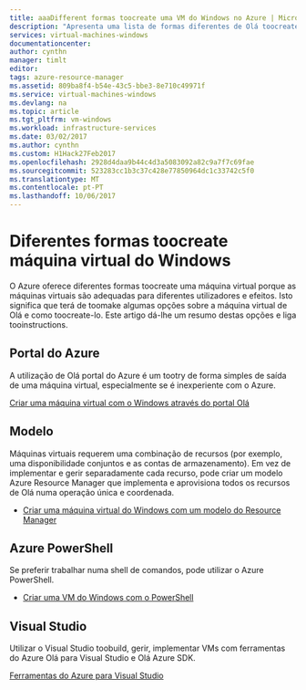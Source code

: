```yaml
---
title: aaaDifferent formas toocreate uma VM do Windows no Azure | Microsoft Docs
description: "Apresenta uma lista de formas diferentes de Olá toocreate uma máquina virtual do Windows com o Resource Manager."
services: virtual-machines-windows
documentationcenter: 
author: cynthn
manager: timlt
editor: 
tags: azure-resource-manager
ms.assetid: 809ba8f4-b54e-43c5-bbe3-8e710c49971f
ms.service: virtual-machines-windows
ms.devlang: na
ms.topic: article
ms.tgt_pltfrm: vm-windows
ms.workload: infrastructure-services
ms.date: 03/02/2017
ms.author: cynthn
ms.custom: H1Hack27Feb2017
ms.openlocfilehash: 2928d4daa9b44c4d3a5083092a82c9a7f7c69fae
ms.sourcegitcommit: 523283cc1b3c37c428e77850964dc1c33742c5f0
ms.translationtype: MT
ms.contentlocale: pt-PT
ms.lasthandoff: 10/06/2017
---
```

# <a name="different-ways-toocreate-a-windows-virtual-machine"></a>Diferentes formas toocreate máquina virtual do Windows

O Azure oferece diferentes formas toocreate uma máquina virtual porque as máquinas virtuais são adequadas para diferentes utilizadores e efeitos. Isto significa que terá de toomake algumas opções sobre a máquina virtual de Olá e como toocreate-lo. Este artigo dá-lhe um resumo destas opções e liga tooinstructions.

## <a name="azure-portal"></a>Portal do Azure
A utilização de Olá portal do Azure é um tootry de forma simples de saída de uma máquina virtual, especialmente se é inexperiente com o Azure. 

[Criar uma máquina virtual com o Windows através do portal Olá](../virtual-machines-windows-hero-tutorial.md?toc=%2fazure%2fvirtual-machines%2fwindows%2ftoc.json)

## <a name="template"></a>Modelo
Máquinas virtuais requerem uma combinação de recursos (por exemplo, uma disponibilidade conjuntos e as contas de armazenamento). Em vez de implementar e gerir separadamente cada recurso, pode criar um modelo Azure Resource Manager que implementa e aprovisiona todos os recursos de Olá numa operação única e coordenada.

* [Criar uma máquina virtual do Windows com um modelo do Resource Manager](ps-template.md?toc=%2fazure%2fvirtual-machines%2fwindows%2ftoc.json)

## <a name="azure-powershell"></a>Azure PowerShell
Se preferir trabalhar numa shell de comandos, pode utilizar o Azure PowerShell.

* [Criar uma VM do Windows com o PowerShell](../virtual-machines-windows-ps-create.md?toc=%2fazure%2fvirtual-machines%2fwindows%2ftoc.json)

## <a name="visual-studio"></a>Visual Studio
Utilizar o Visual Studio toobuild, gerir, implementar VMs com ferramentas do Azure Olá para Visual Studio e Olá Azure SDK.

[Ferramentas do Azure para Visual Studio](https://www.visualstudio.com/features/azure-tools-vs)

